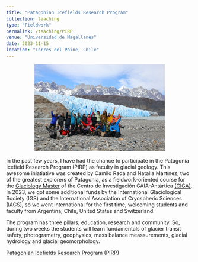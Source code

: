 ```yaml
---
title: "Patagonian Icefields Research Program"
collection: teaching
type: "Fieldwork"
permalink: /teaching/PIRP
venue: "Universidad de Magallanes"
date: 2023-11-15
location: "Torres del Paine, Chile"
---
```


<div style="text-align: center;"> 
    <img src="images/PIRP.jpg" alt="PIRP group 2023 (photo: Gonzalo Bertolotto)" style="width:70%; height:auto;">
</div>

In the past few years, I have had the chance to participate in the Patagonia Icefield Research Program (PIRP) as faculty in glacial geology. This awesome iniatiative was created by Camilo Rada and Natalia Martínez, two of the greatest explorers of Patagonia, as a fieldwork-oriented course for the [Glaciology Master](https://glacio.umag.cl/) of the Centro de Investigación GAIA-Antártica [(CIGA)](http://www.umag.cl/gaiaantartica/). In 2023, we got some additional funds by the International Glaciological Society (IGS) and the International Association of Cryospheric Sciences (IACS), so we went international for the first time, welcoming students and faculty from Argentina, Chile, United States and Switzerland.

The program has three pillars, education, research and community. So, during two weeks the students will learn fundamentals of glacier transit safety, photogrametry, geophysics, mass balance meassurements, glacial hydrology and glacial geomorphology. 

[Patagonian Icefields Research Program (PIRP)](https://www.patagonianicefields.org/)
